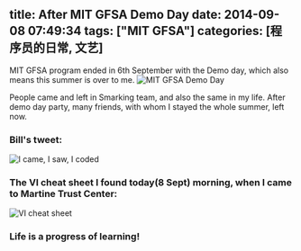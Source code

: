 title: After MIT GFSA Demo Day
date: 2014-09-08 07:49:34
tags: ["MIT GFSA"]
categories: [程序员的日常, 文艺]
---
MIT GFSA program ended in 6th September with the Demo day, which also means this summer is over to me.
![MIT GFSA Demo Day](/img/mit-gfsa/demoday.png "MIT GFSA Demo Day")  
<!-- more -->
People came and left in Smarking team, and also the same in my life. After demo day party, many friends, with whom I stayed the whole summer, left now.

### Bill's tweet:
![I came, I saw, I coded](/img/mit-gfsa/icode.png "I came, I saw, I coded")  

### The VI cheat sheet I found today(8 Sept) morning, when I came to Martine Trust Center:
![VI cheat sheet](/img/mit-gfsa/vi-cheatsheet.jpg "VI cheat sheet")

### Life is a progress of learning!
